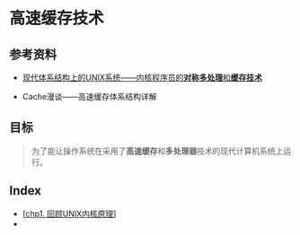 # 高速缓存技术



## 参考资料

- [现代体系结构上的UNIX系统——内核程序员的**对称多处理**和**缓存技术**](https://book.douban.com/subject/26290762/)

- Cache漫谈——高速缓存体系结构详解



## 目标

> 为了能让操作系统在采用了**高速缓存**和**多处理器**技术的现代计算机系统上运行。  



## Index

* [[chp1. 回顾UNIX内核原理](../src/Cache/chp1.md)]
* 

